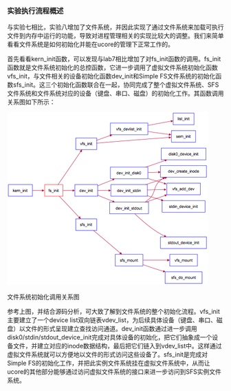 ### 实验执行流程概述 

与实验七相比，实验八增加了文件系统，并因此实现了通过文件系统来加载可执行文件到内存中运行的功能，导致对进程管理相关的实现比较大的调整。我们来简单看看文件系统是如何初始化并能在ucore的管理下正常工作的。

首先看看kern\_init函数，可以发现与lab7相比增加了对fs\_init函数的调用。fs\_init函数就是文件系统初始化的总控函数，它进一步调用了虚拟文件系统初始化函数vfs\_init，与文件相关的设备初始化函数dev\_init和Simple FS文件系统的初始化函数sfs\_init。这三个初始化函数联合在一起，协同完成了整个虚拟文件系统、SFS文件系统和文件系统对应的设备（键盘、串口、磁盘）的初始化工作。其函数调用关系图如下所示：

![image](../lab8_figs/image004.png)

文件系统初始化调用关系图

参考上图，并结合源码分析，可大致了解到文件系统的整个初始化流程。vfs\_init主要建立了一个device
list双向链表vdev\_list，为后续具体设备（键盘、串口、磁盘）以文件的形式呈现建立查找访问通道。dev\_init函数通过进一步调用disk0/stdin/stdout\_device\_init完成对具体设备的初始化，把它们抽象成一个设备文件，并建立对应的inode数据结构，最后把它们链入到vdev\_list中。这样通过虚拟文件系统就可以方便地以文件的形式访问这些设备了。sfs\_init是完成对Simple FS的初始化工作，并把此实例文件系统挂在虚拟文件系统中，从而让ucore的其他部分能够通过访问虚拟文件系统的接口来进一步访问到SFS实例文件系统。
